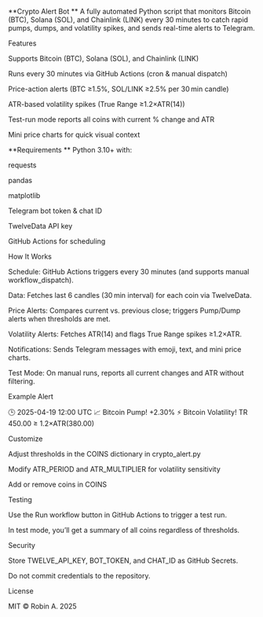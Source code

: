 **Crypto Alert Bot
**
A fully automated Python script that monitors Bitcoin (BTC), Solana (SOL), and Chainlink (LINK) every 30 minutes to catch rapid pumps, dumps, and volatility spikes, and sends real-time alerts to Telegram.

Features

Supports Bitcoin (BTC), Solana (SOL), and Chainlink (LINK)

Runs every 30 minutes via GitHub Actions (cron & manual dispatch)

Price-action alerts (BTC ≥1.5%, SOL/LINK ≥2.5% per 30 min candle)

ATR-based volatility spikes (True Range ≥1.2×ATR(14))

Test-run mode reports all coins with current % change and ATR

Mini price charts for quick visual context

**Requirements
**
Python 3.10+ with:

requests

pandas

matplotlib

Telegram bot token & chat ID

TwelveData API key

GitHub Actions for scheduling

How It Works

Schedule: GitHub Actions triggers every 30 minutes (and supports manual workflow_dispatch).

Data: Fetches last 6 candles (30 min interval) for each coin via TwelveData.

Price Alerts: Compares current vs. previous close; triggers Pump/Dump alerts when thresholds are met.

Volatility Alerts: Fetches ATR(14) and flags True Range spikes ≥1.2×ATR.

Notifications: Sends Telegram messages with emoji, text, and mini price charts.

Test Mode: On manual runs, reports all current changes and ATR without filtering.

Example Alert

🕒 2025-04-19 12:00 UTC
📈 Bitcoin Pump! +2.30%
⚡ Bitcoin Volatility! TR 450.00 ≥ 1.2×ATR(380.00)

Customize

Adjust thresholds in the COINS dictionary in crypto_alert.py

Modify ATR_PERIOD and ATR_MULTIPLIER for volatility sensitivity

Add or remove coins in COINS

Testing

Use the Run workflow button in GitHub Actions to trigger a test run.

In test mode, you’ll get a summary of all coins regardless of thresholds.

Security

Store TWELVE_API_KEY, BOT_TOKEN, and CHAT_ID as GitHub Secrets.

Do not commit credentials to the repository.

License

MIT © Robin A. 2025
